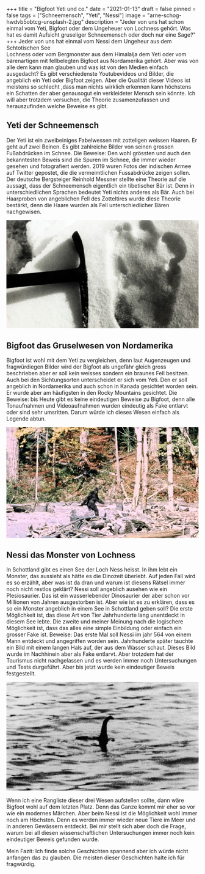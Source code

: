 +++
title = "Bigfoot Yeti und co."
date = "2021-01-13"
draft = false
pinned = false
tags = ["Schneemensch", "Yeti", "Nessi"]
image = "arne-schog-hwdvb5obtcg-unsplash-2.jpg"
description = "Jeder von uns hat schon einmal vom Yeti, Bigfoot oder dem Ungeheuer von Lochness gehört. Was hat es damit Aufsicht gruseliger Schneemensch oder doch nur eine Sage?"
+++
Jeder von uns hat einmal vom Nessi dem Ungeheur aus dem Schtotischen See\
Lochness oder vom Bergmonster aus dem Himalalja dem Yeti oder vom bärenartigen mit fellbelegten Bigfoot aus Nordamerika gehört. Aber was von alle dem kann man glauben und was ist von den Medien einfach ausgedacht? Es gibt verschiedenste Youtubevideos und Bilder, die angeblich ein Yeti oder Bigfoot zeigen. Aber die Qualität dieser Videos ist meistens so schlecht ,dass man nichts wirklich erkennen kann höchstens ein Schatten der aber genausogut ein verkleideter Mensch sein könnte. Ich will aber trotzdem versuchen,  die Theorie zusamenzufassen und herauszufinden welche Beweise es gibt.

## Yeti der Schneemensch

Der Yeti ist ein zweibeiniges Fabelwessen mit zotteligen weissen Haaren. Er geht auf zwei Beinen. Es gibt zahlreiche Bilder von seinen grossen Fußabdrücken im Schnee. Die Beweise: Den wohl grössten und auch den bekanntesten Beweis sind die Spuren im Schnee, die immer wieder gesehen und fotografiert werden. 2019 wuren Fotos der indischen Armee auf Twitter gepostet, die die vermeimtlichen Fussabdrücke zeigen sollen. Der deutsche Bergsteiger Reinhold Messner stellte eine Theorie auf die aussagt, dass der Schneemensch eigentlich ein tibetischer Bär ist. Denn in unterschiedlichen Sprachen bedeutet Yeti nichts anderes als Bär. Auch bei Haarproben von angeblichen Fell des Zotteltires wurde diese Theorie bestärkt, denn die Haare wurden als Fell unterschiedlicher Bären nachgewisen.

![](yeti.jpeg)

## Bigfoot das Gruselwesen von Nordamerika

Bigfoot ist wohl mit dem Yeti zu vergleichen, denn laut Augenzeugen und fragwürdiegen Bilder wird der Bigfoot als ungefähr gleich gross beschrieben aber er soll kein weisses sondern ein braunes Fell besitzen. Auch bei den Sichtungsorten unterscheidet er sich vom Yeti. Den er soll angeblich in Nordamerika und auch schon in Kanada gesichtet worden sein. Er wurde aber am häufigsten in den Rocky Mountains gesichtet. Die Beweise: bis Heute gibt es keine eindeutigen Beweise zu Bigfoot, denn alle Tonaufnahmen und Videoaufnahmen wurden eindeutig als Fake entlarvt oder sind sehr umsritten. Darum würde ich dieses Wesen einfach als Legende abtun. 

![](bigfoot.jpg)

## Nessi das Monster von Lochness

In Schottland gibt es einen See der Loch Ness heisst. In ihm lebt ein Monster, das aussieht als hätte es die Dinozeit überlebt. Auf jeden Fall wird es so erzählt, aber was ist da dran und warum ist diesens Rätsel immer noch nicht restlos geklärt? Nessi soll angeblich ausehen wie ein Plesiosaurier. Das ist ein wasserlebender Dinosaurier der aber schon vor Millionen von Jahren ausgestorben ist. Aber wie ist es zu erklären, dass es so ein Monster angeblich in einem See in Schottland geben soll? Die erste Möglichkeit ist, das diese Art von Tier Jahrhunderte lang unentdeckt in diesem See lebte. Die zweite und meiner Meinung nach die logischere Möglichkeit ist, dass das alles eine simple Einbildung oder einfach ein grosser Fake ist. Beweise: Das erste Mal soll Nessi im jahr 564 von einem Mann entdeckt und angegriffen worden sein. Jahrhunderte später tauchte ein Bild mit einem langen Hals auf, der aus dem Wasser schaut. Dieses Bild wurde im Nachhinein aber als Fake entlarvt. Aber trotzdem hat der Tourismus nicht nachgelassen und es werden immer noch Untersuchungen und Tests durgeführt. Aber bis jetzt wurde kein eindeutiger Beweis festgestellt.

![](704x396.jpeg)

Wenn ich eine Rangliste dieser drei Wesen aufstellen sollte, dann wäre Bigfoot wohl auf dem letzten Platz. Denn das Ganze kommt mir eher so vor wie ein modernes Märchen. Aber beim Nessi ist die Möglichkeit wohl immer noch am Höchsten. Denn es werden immer wieder neue Tiere im Meer und in anderen Gewässern entdeckt. Bei mir stellt sich aber doch die Frage, warum bei all diesen wissenschaftlichen Untersuchungen immer noch kein eindeutiger Beweis gefunden wurde.

Mein Fazit: Ich finde solche Geschichten spannend aber ich würde nicht anfangen das zu glauben. Die meisten dieser Geschichten halte ich für fragwürdig.